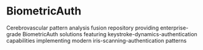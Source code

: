 # BiometricAuth
Cerebrovascular pattern analysis fusion repository providing enterprise-grade BiometricAuth solutions featuring keystroke-dynamics-authentication capabilities implementing modern iris-scanning-authentication patterns
